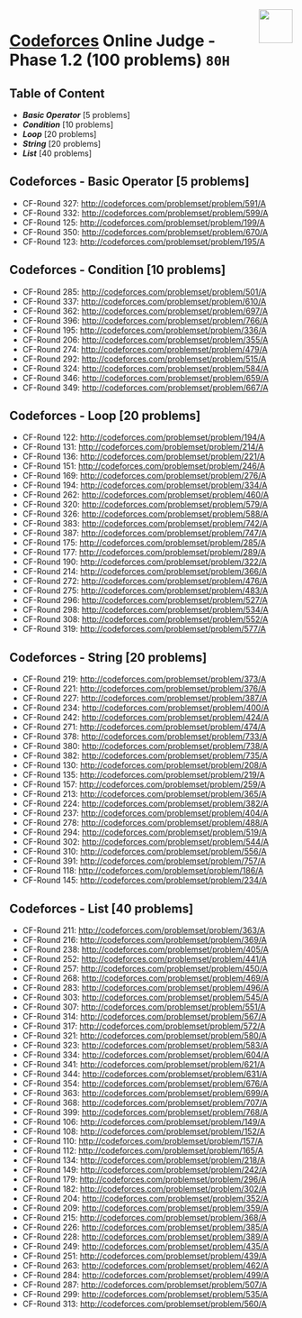 <img align="right" width="60" height="60" src="https://github.com/cs-MohamedAyman/Problem-Solving-Training/blob/master/online-judges-logos/codeforces.jpg">

# [Codeforces](https://codeforces.com/) Online Judge - Phase 1.2 (100 problems) `80H`

## Table of Content

- ***Basic Operator*** [5 problems]
- ***Condition***      [10 problems]
- ***Loop***           [20 problems]
- ***String***         [20 problems]
- ***List***           [40 problems]

## Codeforces - Basic Operator [5 problems]

- CF-Round 327: http://codeforces.com/problemset/problem/591/A
- CF-Round 332: http://codeforces.com/problemset/problem/599/A
- CF-Round 125: http://codeforces.com/problemset/problem/199/A
- CF-Round 350: http://codeforces.com/problemset/problem/670/A
- CF-Round 123: http://codeforces.com/problemset/problem/195/A

## Codeforces - Condition [10 problems]

- CF-Round 285: http://codeforces.com/problemset/problem/501/A
- CF-Round 337: http://codeforces.com/problemset/problem/610/A
- CF-Round 362: http://codeforces.com/problemset/problem/697/A
- CF-Round 396: http://codeforces.com/problemset/problem/766/A
- CF-Round 195: http://codeforces.com/problemset/problem/336/A
- CF-Round 206: http://codeforces.com/problemset/problem/355/A
- CF-Round 274: http://codeforces.com/problemset/problem/479/A
- CF-Round 292: http://codeforces.com/problemset/problem/515/A
- CF-Round 324: http://codeforces.com/problemset/problem/584/A
- CF-Round 346: http://codeforces.com/problemset/problem/659/A
- CF-Round 349: http://codeforces.com/problemset/problem/667/A

## Codeforces - Loop [20 problems]

- CF-Round 122: http://codeforces.com/problemset/problem/194/A
- CF-Round 131: http://codeforces.com/problemset/problem/214/A
- CF-Round 136: http://codeforces.com/problemset/problem/221/A
- CF-Round 151: http://codeforces.com/problemset/problem/246/A
- CF-Round 169: http://codeforces.com/problemset/problem/276/A
- CF-Round 194: http://codeforces.com/problemset/problem/334/A
- CF-Round 262: http://codeforces.com/problemset/problem/460/A
- CF-Round 320: http://codeforces.com/problemset/problem/579/A
- CF-Round 326: http://codeforces.com/problemset/problem/588/A
- CF-Round 383: http://codeforces.com/problemset/problem/742/A
- CF-Round 387: http://codeforces.com/problemset/problem/747/A
- CF-Round 175: http://codeforces.com/problemset/problem/285/A
- CF-Round 177: http://codeforces.com/problemset/problem/289/A
- CF-Round 190: http://codeforces.com/problemset/problem/322/A
- CF-Round 214: http://codeforces.com/problemset/problem/366/A
- CF-Round 272: http://codeforces.com/problemset/problem/476/A
- CF-Round 275: http://codeforces.com/problemset/problem/483/A
- CF-Round 296: http://codeforces.com/problemset/problem/527/A
- CF-Round 298: http://codeforces.com/problemset/problem/534/A
- CF-Round 308: http://codeforces.com/problemset/problem/552/A
- CF-Round 319: http://codeforces.com/problemset/problem/577/A

## Codeforces - String [20 problems]

- CF-Round 219: http://codeforces.com/problemset/problem/373/A
- CF-Round 221: http://codeforces.com/problemset/problem/376/A
- CF-Round 227: http://codeforces.com/problemset/problem/387/A
- CF-Round 234: http://codeforces.com/problemset/problem/400/A
- CF-Round 242: http://codeforces.com/problemset/problem/424/A
- CF-Round 271: http://codeforces.com/problemset/problem/474/A
- CF-Round 378: http://codeforces.com/problemset/problem/733/A
- CF-Round 380: http://codeforces.com/problemset/problem/738/A
- CF-Round 382: http://codeforces.com/problemset/problem/735/A
- CF-Round 130: http://codeforces.com/problemset/problem/208/A
- CF-Round 135: http://codeforces.com/problemset/problem/219/A
- CF-Round 157: http://codeforces.com/problemset/problem/259/A
- CF-Round 213: http://codeforces.com/problemset/problem/365/A
- CF-Round 224: http://codeforces.com/problemset/problem/382/A
- CF-Round 237: http://codeforces.com/problemset/problem/404/A
- CF-Round 278: http://codeforces.com/problemset/problem/488/A
- CF-Round 294: http://codeforces.com/problemset/problem/519/A
- CF-Round 302: http://codeforces.com/problemset/problem/544/A
- CF-Round 310: http://codeforces.com/problemset/problem/556/A
- CF-Round 391: http://codeforces.com/problemset/problem/757/A
- CF-Round 118: http://codeforces.com/problemset/problem/186/A
- CF-Round 145: http://codeforces.com/problemset/problem/234/A

## Codeforces - List [40 problems]

- CF-Round 211: http://codeforces.com/problemset/problem/363/A
- CF-Round 216: http://codeforces.com/problemset/problem/369/A
- CF-Round 238: http://codeforces.com/problemset/problem/405/A
- CF-Round 252: http://codeforces.com/problemset/problem/441/A
- CF-Round 257: http://codeforces.com/problemset/problem/450/A
- CF-Round 268: http://codeforces.com/problemset/problem/469/A
- CF-Round 283: http://codeforces.com/problemset/problem/496/A
- CF-Round 303: http://codeforces.com/problemset/problem/545/A
- CF-Round 307: http://codeforces.com/problemset/problem/551/A
- CF-Round 314: http://codeforces.com/problemset/problem/567/A
- CF-Round 317: http://codeforces.com/problemset/problem/572/A
- CF-Round 321: http://codeforces.com/problemset/problem/580/A
- CF-Round 323: http://codeforces.com/problemset/problem/583/A
- CF-Round 334: http://codeforces.com/problemset/problem/604/A
- CF-Round 341: http://codeforces.com/problemset/problem/621/A
- CF-Round 344: http://codeforces.com/problemset/problem/631/A
- CF-Round 354: http://codeforces.com/problemset/problem/676/A
- CF-Round 363: http://codeforces.com/problemset/problem/699/A
- CF-Round 368: http://codeforces.com/problemset/problem/707/A
- CF-Round 399: http://codeforces.com/problemset/problem/768/A
- CF-Round 106: http://codeforces.com/problemset/problem/149/A
- CF-Round 108: http://codeforces.com/problemset/problem/152/A
- CF-Round 110: http://codeforces.com/problemset/problem/157/A
- CF-Round 112: http://codeforces.com/problemset/problem/165/A
- CF-Round 134: http://codeforces.com/problemset/problem/218/A
- CF-Round 149: http://codeforces.com/problemset/problem/242/A
- CF-Round 179: http://codeforces.com/problemset/problem/296/A
- CF-Round 182: http://codeforces.com/problemset/problem/302/A
- CF-Round 204: http://codeforces.com/problemset/problem/352/A
- CF-Round 209: http://codeforces.com/problemset/problem/359/A
- CF-Round 215: http://codeforces.com/problemset/problem/368/A
- CF-Round 226: http://codeforces.com/problemset/problem/385/A
- CF-Round 228: http://codeforces.com/problemset/problem/389/A
- CF-Round 249: http://codeforces.com/problemset/problem/435/A
- CF-Round 251: http://codeforces.com/problemset/problem/439/A
- CF-Round 263: http://codeforces.com/problemset/problem/462/A
- CF-Round 284: http://codeforces.com/problemset/problem/499/A
- CF-Round 287: http://codeforces.com/problemset/problem/507/A
- CF-Round 299: http://codeforces.com/problemset/problem/535/A
- CF-Round 313: http://codeforces.com/problemset/problem/560/A
